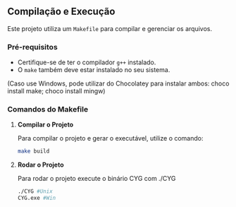 ## Compilação e Execução

Este projeto utiliza um `Makefile` para compilar e gerenciar os arquivos.

### Pré-requisitos

- Certifique-se de ter o compilador `g++` instalado.
- O `make` também deve estar instalado no seu sistema.

(Caso use Windows, pode utilizar do Chocolatey para instalar ambos: choco install make; choco install mingw)
### Comandos do Makefile

1. **Compilar o Projeto**

   Para compilar o projeto e gerar o executável, utilize o comando:

   ```bash
   make build
   ```

2. **Rodar o Projeto**

   Para rodar o projeto execute o binário CYG com ./CYG

   ```bash
   ./CYG #Unix
   CYG.exe #Win
   ```
